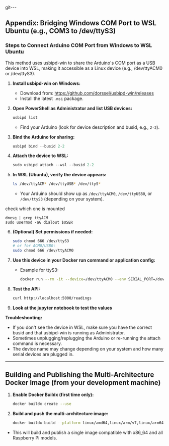 git---

## Appendix: Bridging Windows COM Port to WSL Ubuntu (e.g., COM3 to /dev/ttyS3)

### Steps to Connect Arduino COM Port from Windows to WSL Ubuntu

This method uses usbipd-win to share the Arduino's COM port as a USB device into WSL, making it accessible as a Linux device (e.g., /dev/ttyACM0 or /dev/ttyS3).

1. **Install usbipd-win on Windows:**
   - Download from: https://github.com/dorssel/usbipd-win/releases
   - Install the latest `.msi` package.

2. **Open PowerShell as Administrator and list USB devices:**
   ```powershell
   usbipd list
   ```
   - Find your Arduino (look for device description and busid, e.g., `2-2`).

3. **Bind the Arduino for sharing:**
   ```powershell
   usbipd bind --busid 2-2
   ```

4. **Attach the device to WSL:**
   ```powershell
   sudo usbipd attach --wsl --busid 2-2
   ```

5. **In WSL (Ubuntu), verify the device appears:**
   ```bash
   ls /dev/ttyACM* /dev/ttyUSB* /dev/ttyS*
   ```
   - Your Arduino should show up as `/dev/ttyACM0`, `/dev/ttyUSB0`, or `/dev/ttyS3` (depending on your system).

check which one is mounted 
```
dmesg | grep ttyACM
sudo usermod -aG dialout $USER
```
6. **(Optional) Set permissions if needed:**
   ```bash
   sudo chmod 666 /dev/ttyS3
   # or for ACM0/USB0:
   sudo chmod 666 /dev/ttyACM0
   ```

7. **Use this device in your Docker run command or application config:**
   - Example for ttyS3:
     ```bash
     docker run --rm -it --device=/dev/ttyACM0 --env SERIAL_PORT=/dev/ttyACM0 -p 5000:5000 hydroponics-db-api
     ```
6. **Test the API:**
   ```bash
   curl http://localhost:5000/readings
   ```
7. **Look at the jupyter notebook to test the values**


**Troubleshooting:**
- If you don't see the device in WSL, make sure you have the correct busid and that usbipd-win is running as Administrator.
- Sometimes unplugging/replugging the Arduino or re-running the attach command is necessary.
- The device name may change depending on your system and how many serial devices are plugged in.

---


## Building and Publishing the Multi-Architecture Docker Image (from your development machine)

1. **Enable Docker Buildx (first time only):**
   ```bash
   docker buildx create --use
   ```
2. **Build and push the multi-architecture image:**
   ```bash
   docker buildx build --platform linux/amd64,linux/arm/v7,linux/arm64 -t takajirobson/rasppardapi:latest --push .
   ```
- This will build and publish a single image compatible with x86_64 and all Raspberry Pi models.

